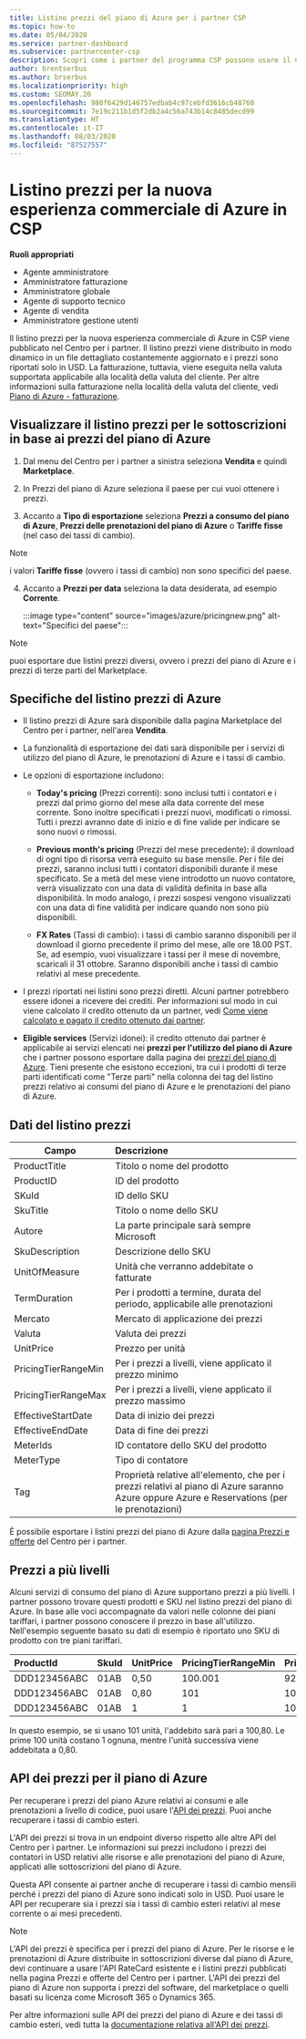 ```yaml
---
title: Listino prezzi del piano di Azure per i partner CSP
ms.topic: how-to
ms.date: 05/04/2020
ms.service: partner-dashboard
ms.subservice: partnercenter-csp
description: Scopri come i partner del programma CSP possono usare il Centro per i partner per visualizzare il listino prezzi delle sottoscrizioni in base al piano di Azure.
author: brentserbus
ms.author: brserbus
ms.localizationpriority: high
ms.custom: SEOMAY.20
ms.openlocfilehash: 980f6429d146757edbab4c97cebfd3616cb48760
ms.sourcegitcommit: 7e19c211b1d5f2db2a4c56a743b14c8485decd99
ms.translationtype: HT
ms.contentlocale: it-IT
ms.lasthandoff: 08/03/2020
ms.locfileid: "87527557"
---
```

# <a name="price-list-for-the-new-commerce-experience-in-csp-for-azure"></a>Listino prezzi per la nuova esperienza commerciale di Azure in CSP

**Ruoli appropriati**

- Agente amministratore
- Amministratore fatturazione
- Amministratore globale
- Agente di supporto tecnico
- Agente di vendita
- Amministratore gestione utenti

Il listino prezzi per la nuova esperienza commerciale di Azure in CSP viene pubblicato nel Centro per i partner. Il listino prezzi viene distribuito in modo dinamico in un file dettagliato costantemente aggiornato e i prezzi sono riportati solo in USD. La fatturazione, tuttavia, viene eseguita nella valuta supportata applicabile alla località della valuta del cliente. Per altre informazioni sulla fatturazione nella località della valuta del cliente, vedi [Piano di Azure - fatturazione](azure-plan-billing.md).

## <a name="see-pricing-for-subscriptions-under-the-azure-plan-pricing"></a>Visualizzare il listino prezzi per le sottoscrizioni in base ai prezzi del piano di Azure

1. Dal menu del Centro per i partner a sinistra seleziona **Vendita** e quindi **Marketplace**.

2. In Prezzi del piano di Azure seleziona il paese per cui vuoi ottenere i prezzi.

3. Accanto a **Tipo di esportazione** seleziona **Prezzi a consumo del piano di Azure**, **Prezzi delle prenotazioni del piano di Azure** o **Tariffe fisse** (nel caso dei tassi di cambio). 

>[!NOTE] 
>i valori **Tariffe fisse** (ovvero i tassi di cambio) non sono specifici del paese.

4. Accanto a **Prezzi per data** seleziona la data desiderata, ad esempio **Corrente**.

   :::image type="content" source="images/azure/pricingnew.png" alt-text="Specifici del paese":::

>[!NOTE] 
>puoi esportare due listini prezzi diversi, ovvero i prezzi del piano di Azure e i prezzi di terze parti del Marketplace.

## <a name="azure-price-list-specifics"></a>Specifiche del listino prezzi di Azure

- Il listino prezzi di Azure sarà disponibile dalla pagina Marketplace del Centro per i partner, nell'area **Vendita**.

- La funzionalità di esportazione dei dati sarà disponibile per i servizi di utilizzo del piano di Azure, le prenotazioni di Azure e i tassi di cambio.

- Le opzioni di esportazione includono:

  - **Today's pricing** (Prezzi correnti): sono inclusi tutti i contatori e i prezzi dal primo giorno del mese alla data corrente del mese corrente. Sono inoltre specificati i prezzi nuovi, modificati o rimossi. Tutti i prezzi avranno date di inizio e di fine valide per indicare se sono nuovi o rimossi.

  - **Previous month's pricing** (Prezzi del mese precedente): il download di ogni tipo di risorsa verrà eseguito su base mensile. Per i file dei prezzi, saranno inclusi tutti i contatori disponibili durante il mese specificato. Se a metà del mese viene introdotto un nuovo contatore, verrà visualizzato con una data di validità definita in base alla disponibilità. In modo analogo, i prezzi sospesi vengono visualizzati con una data di fine validità per indicare quando non sono più disponibili.

  - **FX Rates** (Tassi di cambio): i tassi di cambio saranno disponibili per il download il giorno precedente il primo del mese, alle ore 18.00 PST. Se, ad esempio, vuoi visualizzare i tassi per il mese di novembre, scaricali il 31 ottobre. Saranno disponibili anche i tassi di cambio relativi al mese precedente.

- I prezzi riportati nei listini sono prezzi diretti. Alcuni partner potrebbero essere idonei a ricevere dei crediti. Per informazioni sul modo in cui viene calcolato il credito ottenuto da un partner, vedi [Come viene calcolato e pagato il credito ottenuto dai partner](partner-earned-credit-explanation.md).

- **Eligible services** (Servizi idonei): il credito ottenuto dai partner è applicabile ai servizi elencati nei **prezzi per l'utilizzo del piano di Azure** che i partner possono esportare dalla pagina dei [prezzi del piano di Azure](https://partner.microsoft.com/commerce/sales). Tieni presente che esistono eccezioni, tra cui i prodotti di terze parti identificati come "Terze parti" nella colonna dei tag del listino prezzi relativo ai consumi del piano di Azure e le prenotazioni del piano di Azure.

## <a name="price-list-data"></a>Dati del listino prezzi

|**Campo**   |**Descrizione**   |
|--------------------------|:---------------------------|
|ProductTitle  |Titolo o nome del prodotto|
|ProductID   |ID del prodotto|
|SKuId|ID dello SKU|
|SkuTitle|Titolo o nome dello SKU|
|Autore|La parte principale sarà sempre Microsoft|
|SkuDescription|Descrizione dello SKU|
|UnitOfMeasure|Unità che verranno addebitate o fatturate|
|TermDuration|Per i prodotti a termine, durata del periodo, applicabile alle prenotazioni|
|Mercato|Mercato di applicazione dei prezzi|
|Valuta|Valuta dei prezzi|
|UnitPrice|Prezzo per unità|
|PricingTierRangeMin|Per i prezzi a livelli, viene applicato il prezzo minimo|
|PricingTierRangeMax|Per i prezzi a livelli, viene applicato il prezzo massimo|
|EffectiveStartDate|Data di inizio dei prezzi|
|EffectiveEndDate|Data di fine dei prezzi|
|MeterIds|ID contatore dello SKU del prodotto|
|MeterType|Tipo di contatore|
|Tag|Proprietà relative all'elemento, che per i prezzi relativi al piano di Azure saranno Azure oppure Azure e Reservations (per le prenotazioni)|

È possibile esportare i listini prezzi del piano di Azure dalla [pagina Prezzi e offerte](https://partner.microsoft.com/dashboard/sell/pricingandoffers) del Centro per i partner.

## <a name="tiered-pricing"></a>Prezzi a più livelli

Alcuni servizi di consumo del piano di Azure supportano prezzi a più livelli. I partner possono trovare questi prodotti e SKU nel listino prezzi del piano di Azure. In base alle voci accompagnate da valori nelle colonne dei piani tariffari, i partner possono conoscere il prezzo in base all'utilizzo. Nell'esempio seguente basato su dati di esempio è riportato uno SKU di prodotto con tre piani tariffari.

|**ProductId**   |**SkuId**   |**UnitPrice**   |**PricingTierRangeMin**   |**PricingTierRangeMax**   |
|:---------------|:-----------|:---------------|:-------------------------|:-------------------------|
|DDD123456ABC|01AB|0,50|100.001|9223372036854780000|
|DDD123456ABC|01AB|0,80|101|100.000|
|DDD123456ABC|01AB|1|1|100|

In questo esempio, se si usano 101 unità, l'addebito sarà pari a 100,80. Le prime 100 unità costano 1 ognuna, mentre l'unità successiva viene addebitata a 0,80.

## <a name="pricing-api-for-azure-plan"></a>API dei prezzi per il piano di Azure

Per recuperare i prezzi del piano Azure relativi ai consumi e alle prenotazioni a livello di codice, puoi usare l'[API dei prezzi](https://docs.microsoft.com/partner/develop/pricing). Puoi anche recuperare i tassi di cambio esteri.

L'API dei prezzi si trova in un endpoint diverso rispetto alle altre API del Centro per i partner. Le informazioni sui prezzi includono i prezzi dei contatori in USD relativi alle risorse e alle prenotazioni del piano di Azure, applicati alle sottoscrizioni del piano di Azure.

Questa API consente ai partner anche di recuperare i tassi di cambio mensili perché i prezzi del piano di Azure sono indicati solo in USD. Puoi usare le API per recuperare sia i prezzi sia i tassi di cambio esteri relativi al mese corrente o ai mesi precedenti.

>[!NOTE]
> L'API dei prezzi è specifica per i prezzi del piano di Azure. Per le risorse e le prenotazioni di Azure distribuite in sottoscrizioni diverse dal piano di Azure, devi continuare a usare l'API RateCard esistente e i listini prezzi pubblicati nella pagina Prezzi e offerte del Centro per i partner. L'API dei prezzi del piano di Azure non supporta i prezzi del software, del marketplace o quelli basati su licenza come Microsoft 365 o Dynamics 365.

Per altre informazioni sulle API dei prezzi del piano di Azure e dei tassi di cambio esteri, vedi tutta la [documentazione relativa all'API dei prezzi](https://docs.microsoft.com/partner/develop/pricing).

